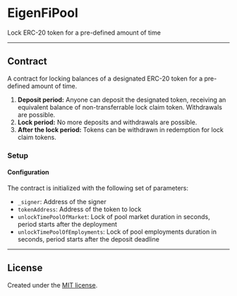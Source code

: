 # EigenFiPool 

Lock ERC-20 token for a pre-defined amount of time

---

## Contract

A contract for locking balances of a designated ERC-20 token for a pre-defined amount of time.

1. **Deposit period:** Anyone can deposit the designated token, receiving an equivalent balance of non-transferrable lock claim token. Withdrawals are possible.
2. **Lock period:** No more deposits and withdrawals are possible.
3. **After the lock period:** Tokens can be withdrawn in redemption for lock claim tokens.

### Setup

#### Configuration

The contract is initialized with the following set of parameters:

- `_signer`: Address of the signer
- `tokenAddress`: Address of the token to lock
- `unlockTimePoolOfMarket`: Lock of pool market duration in seconds, period starts after the deployment
- `unlockTimePoolOfEmployments`: Lock of pool employments duration in seconds, period starts after the deposit deadline

---

## License

Created under the [MIT license](LICENSE).
